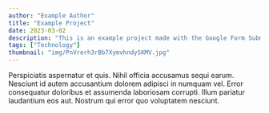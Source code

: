 ```yaml
---
author: "Example Author"
title: "Example Project"
date: 2023-03-02
description: "This is an example project made with the Google Form Submission."
tags: ["Technology"]
thumbnail: "img/PnVrerh3rBb7XymvhndySKMV.jpg"
---
```


Perspiciatis aspernatur et quis. Nihil officia accusamus sequi earum. Nesciunt id autem accusantium dolorem adipisci in numquam vel. Error consequatur doloribus et assumenda laboriosam corrupti. Illum pariatur laudantium eos aut. Nostrum qui error quo voluptatem nesciunt.